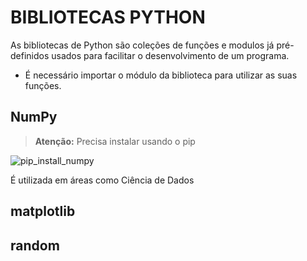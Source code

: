 # BIBLIOTECAS PYTHON 

As bibliotecas de Python são coleções de funções e modulos já pré-definidos usados para facilitar o desenvolvimento de um programa.
- É necessário importar o módulo da biblioteca para utilizar as suas funções.


## NumPy
> **Atenção:** Precisa instalar usando o pip

![pip_install_numpy](https://github.com/user-attachments/assets/6113a33c-597c-43ae-9b9b-a1895f604df7)

É utilizada em áreas como Ciência de Dados

## matplotlib

## random
